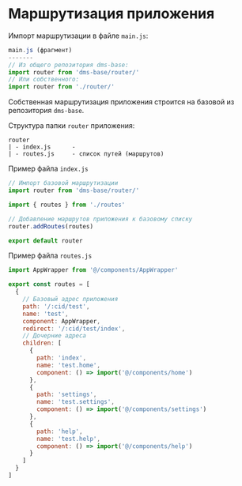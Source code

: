 # Маршрутизация приложения

Импорт маршрутизации в файле ```main.js```:
```js
main.js (фрагмент)
-------
// Из общего репозитория dms-base:
import router from 'dms-base/router/'
// Или собственного:
import router from './router/'
```

Собственная маршрутизация приложения строится на базовой из репозитория ```dms-base```.

Структура папки ```router``` приложения:
```
router
| - index.js      - 
| - routes.js     - список путей (маршрутов)
```

Пример файла ```index.js```

```js
// Импорт базовой маршрутизации
import router from 'dms-base/router/'

import { routes } from './routes'

// Добавление маршрутов приложения к базовому списку
router.addRoutes(routes)

export default router
```

Пример файла ```routes.js```

```js
import AppWrapper from '@/components/AppWrapper'

export const routes = [
  {
    // Базовый адрес приложения
    path: '/:cid/test',
    name: 'test',
    component: AppWrapper,
    redirect: '/:cid/test/index',
    // Дочерние адреса
    children: [
      {
        path: 'index',
        name: 'test.home',
        component: () => import('@/components/home')
      },
      {
        path: 'settings',
        name: 'test.settings',
        component: () => import('@/components/settings')
      },
      {
        path: 'help',
        name: 'test.help',
        component: () => import('@/components/help')
      }
    ]
  }
]
```